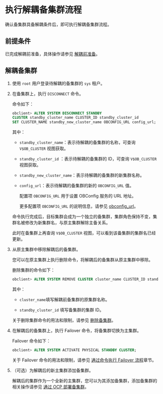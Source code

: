执行解耦备集群流程 
==============================

确认备集群具备解耦条件后，即可执行解耦备集群流程。

前提条件 
-------------------------

已完成解耦前准备，具体操作请参见 [解耦前准备](../10.decoupled-standby-cluster/1.preparation-before-decoupling.md)。

解耦备集群 
--------------------------

1. 使用 `root` 用户登录待解耦的备集群的 `sys` 租户。

   

2. 在备集群上，执行 `DISCONNECT` 命令。

   命令如下：

   ```sql
   obclient> ALTER SYSTEM DISCONNECT STANDBY 
   CLUSTER standby_cluster_name CLUSTER_ID standby_cluster_id 
   SET CLUSTER_NAME standby_new_cluster_name OBCONFIG_URL config_url;
   ```

   

   其中：
   * `standby_cluster_name`：表示待解耦的备集群的名称，可查询 `V$OB_CLUSTER` 视图获取。

     
   
   * `standby_cluster_id` ：表示待解耦的备集群的 ID，可查询 `V$OB_CLUSTER` 视图获取。

     
   
   * `standby_new_cluster_name`：表示待解耦的备集群的新集群名称。

     
   
   * `config_url`：表示待解耦的备集群的新的 `OBCONFIG_URL` 值。

     配置项 `OBCONFIG_URL` 用于设置 OBConfig 服务的 URL 地址。

     更多配置项 `OBCONFIG_URL` 的说明信息，请参见 [obconfig_url](../../../../12.reference-mysql-mode/3.system-configuration-items-1/3.cluster-level-configuration-items-1/155.obconfig_url-1-2-3.md)。
     
   

   

   命令执行完成后，目标集群会成为一个独立的备集群，集群角色保持不变，集群名被修改为新集群名，与原主集群解除主备关系。

   此时在备集群上再查询 `V$OB_CLUSTER` 视图，可以看到该备集群的集群名已经更新。
   

3. 从原主集群中移除解耦后的备集群。

   您可以在原主集群上执行删除命令，将解耦后的备集群从原主集群中移除。

   删除集群的命令如下：

   ```sql
   obclient> ALTER SYSTEM REMOVE CLUSTER cluster_name CLUSTER_ID standby_cluster_id;
   ```

   

   其中：
   * `cluster_name`填写解耦前备集群的原集群名称。

     
   
   * `standby_cluster_id` 填写备集群的集群 ID。

     
   

   

   关于删除集群命令的用法和限制，请参见 [删除备集群](../9.delete-a-secondary-cluster-1.md)。
   

4. 在解耦后的备集群上，执行 Failover 命令，将备集群切换为主集群。

   Failover 命令如下：

   ```sql
   obclient> ALTER SYSTEM ACTIVATE PHYSICAL STANDBY CLUSTER;
   ```

   

   关于 Failover 命令的用法和限制，请参见 [通过命令执行 Failover 流程](../7.role-switch-3/4.run-a-failover-command-from-the-command-line-1/1.prepare-for-failover-1.md)章节。
   

5. （可选）为解耦后的新主集群添加备集群。

   解耦后的集群作为一个全新的主集群，您可以为其添加备集群，添加备集群的相关操作请参见 [通过 OCP 部署备集群](../3.deploy-the-active-standby-cluster-1/4.deploy-the-standby-cluster-through-ocp.md)。
   



